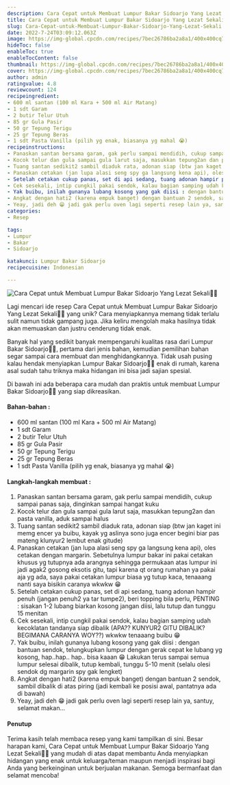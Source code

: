 ```yaml
---
description: Cara Cepat untuk Membuat Lumpur Bakar Sidoarjo Yang Lezat Sekali"
title: Cara Cepat untuk Membuat Lumpur Bakar Sidoarjo Yang Lezat Sekali
slug: Cara-Cepat-untuk-Membuat-Lumpur-Bakar-Sidoarjo-Yang-Lezat-Sekali
date: 2022-7-24T03:09:12.063Z
image: https://img-global.cpcdn.com/recipes/7bec26786ba2a8a1/400x400cq70/photo.jpg
hideToc: false
enableToc: true
enableTocContent: false
thumbnail: https://img-global.cpcdn.com/recipes/7bec26786ba2a8a1/400x400cq70/photo.jpg
cover: https://img-global.cpcdn.com/recipes/7bec26786ba2a8a1/400x400cq70/photo.jpg
author: admin
ratingvalue: 4.8
reviewcount: 124
recipeingredient:
- 600 ml santan (100 ml Kara + 500 ml Air Matang)
- 1 sdt Garam
- 2 butir Telur Utuh
- 85 gr Gula Pasir
- 50 gr Tepung Terigu
- 25 gr Tepung Beras
- 1 sdt Pasta Vanilla (pilih yg enak, biasanya yg mahal 😭)
recipeinstructions:
- Panaskan santan bersama garam, gak perlu sampai mendidih, cukup sampai panas saja, dinginkan sampai hangat kuku
- Kocok telur dan gula sampai gula larut saja, masukkan tepung2an dan pasta vanilla, aduk sampai halus
- Tuang santan sedikit2 sambil diaduk rata, adonan siap (btw jan kaget ini memg encer ya buibu, kayak yg aslinya sono juga encer begini biar pas mateng klunyur2 lembut enak gitude)
- Panaskan cetakan (jan lupa alasi seng spy ga langsung kena api), oles cetakan dengan margarin. Sebetulnya lumpur bakar ini pakai cetakan khusus yg tutupnya ada arangnya sehingga permukaan atas lumpur ini jadi agak2 gosong eksotis gitu, tapi karena qt orang rumahan ya pakai aja yg ada, saya pakai cetakan lumpur biasa yg tutup kaca, tenaaang nanti saya bisikin caranya wkwkw 😁
- Setelah cetakan cukup panas, set di api sedang, tuang adonan hampir penuh (jangan penuh2 ya tar tumpe2), beri topping bila perlu, PENTING : sisakan 1-2 lubang biarkan kosong jangan diisi, lalu tutup dan tunggu 15 menitan
- Cek sesekali, intip cungkil pakai sendok, kalau bagian samping udah kecoklatan tandanya siap dibalik (APA?? KUNYUR2 GITU DIBALIK? BEGIMANA CARANYA WOY??) wkwkw tenaaang buibu 😁
- Yak buibu, inilah gunanya lubang kosong yang gak diisi : dengan bantuan sendok, telungkupkan lumpur dengan gerak cepat ke lubang yg kosong, hap..hap.. hap.. bisa kaaan 😁 Lakukan terus sampai semua lumpur selesai dibalik, tutup kembali, tunggu 5-10 menit (selalu olesi sendok dg margarin spy gak lengket)
- Angkat dengan hati2 (karena empuk banget) dengan bantuan 2 sendok, sambil dibalik di atas piring (jadi kembali ke posisi awal, pantatnya ada di bawah)
- Yeay, jadi deh 😁 jadi gak perlu oven lagi seperti resep lain ya, santuy, selamat makan...
categories:
- Resep

tags:
- Lumpur
- Bakar
- Sidoarjo

katakunci: Lumpur Bakar Sidoarjo
recipecuisine: Indonesian

---
```


![Cara Cepat untuk Membuat Lumpur Bakar Sidoarjo Yang Lezat Sekali👩‍🍳](https://img-global.cpcdn.com/recipes/7bec26786ba2a8a1/400x400cq70/photo.jpg)

Lagi mencari ide resep Cara Cepat untuk Membuat Lumpur Bakar Sidoarjo Yang Lezat Sekali👩‍🍳 yang unik? Cara menyiapkannya memang tidak terlalu sulit namun tidak gampang juga. Jika keliru mengolah maka hasilnya tidak akan memuaskan dan justru cenderung tidak enak.

Banyak hal yang sedikit banyak mempengaruhi kualitas rasa dari Lumpur Bakar Sidoarjo👩‍🍳, pertama dari jenis bahan, kemudian pemilihan bahan segar sampai cara membuat dan menghidangkannya. Tidak usah pusing kalau hendak menyiapkan Lumpur Bakar Sidoarjo👩‍🍳 enak di rumah, karena asal sudah tahu triknya maka hidangan ini bisa jadi sajian spesial.

Di bawah ini ada beberapa cara mudah dan praktis untuk membuat Lumpur Bakar Sidoarjo👩‍🍳 yang siap dikreasikan.

<!--inarticleads1-->

#### Bahan-bahan :

- 600 ml santan (100 ml Kara + 500 ml Air Matang)
- 1 sdt Garam
- 2 butir Telur Utuh
- 85 gr Gula Pasir
- 50 gr Tepung Terigu
- 25 gr Tepung Beras
- 1 sdt Pasta Vanilla (pilih yg enak, biasanya yg mahal 😭)

<!--inarticleads2-->

#### Langkah-langkah membuat :

1. Panaskan santan bersama garam, gak perlu sampai mendidih, cukup sampai panas saja, dinginkan sampai hangat kuku
1. Kocok telur dan gula sampai gula larut saja, masukkan tepung2an dan pasta vanilla, aduk sampai halus
1. Tuang santan sedikit2 sambil diaduk rata, adonan siap (btw jan kaget ini memg encer ya buibu, kayak yg aslinya sono juga encer begini biar pas mateng klunyur2 lembut enak gitude)
1. Panaskan cetakan (jan lupa alasi seng spy ga langsung kena api), oles cetakan dengan margarin. Sebetulnya lumpur bakar ini pakai cetakan khusus yg tutupnya ada arangnya sehingga permukaan atas lumpur ini jadi agak2 gosong eksotis gitu, tapi karena qt orang rumahan ya pakai aja yg ada, saya pakai cetakan lumpur biasa yg tutup kaca, tenaaang nanti saya bisikin caranya wkwkw 😁
1. Setelah cetakan cukup panas, set di api sedang, tuang adonan hampir penuh (jangan penuh2 ya tar tumpe2), beri topping bila perlu, PENTING : sisakan 1-2 lubang biarkan kosong jangan diisi, lalu tutup dan tunggu 15 menitan
1. Cek sesekali, intip cungkil pakai sendok, kalau bagian samping udah kecoklatan tandanya siap dibalik (APA?? KUNYUR2 GITU DIBALIK? BEGIMANA CARANYA WOY??) wkwkw tenaaang buibu 😁
1. Yak buibu, inilah gunanya lubang kosong yang gak diisi : dengan bantuan sendok, telungkupkan lumpur dengan gerak cepat ke lubang yg kosong, hap..hap.. hap.. bisa kaaan 😁 Lakukan terus sampai semua lumpur selesai dibalik, tutup kembali, tunggu 5-10 menit (selalu olesi sendok dg margarin spy gak lengket)
1. Angkat dengan hati2 (karena empuk banget) dengan bantuan 2 sendok, sambil dibalik di atas piring (jadi kembali ke posisi awal, pantatnya ada di bawah)
1. Yeay, jadi deh 😁 jadi gak perlu oven lagi seperti resep lain ya, santuy, selamat makan...

#### Penutup

Terima kasih telah membaca resep yang kami tampilkan di sini. Besar harapan kami, Cara Cepat untuk Membuat Lumpur Bakar Sidoarjo Yang Lezat Sekali👩‍🍳 yang mudah di atas dapat membantu Anda menyiapkan hidangan yang enak untuk keluarga/teman maupun menjadi inspirasi bagi Anda yang berkeinginan untuk berjualan makanan. Semoga bermanfaat dan selamat mencoba!